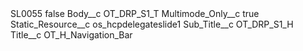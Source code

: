 <?xml version="1.0" encoding="UTF-8"?>
<CustomMetadata xmlns="http://soap.sforce.com/2006/04/metadata" xmlns:xsi="http://www.w3.org/2001/XMLSchema-instance" xmlns:xsd="http://www.w3.org/2001/XMLSchema">
    <label>SL0055</label>
    <protected>false</protected>
    <values>
        <field>Body__c</field>
        <value xsi:type="xsd:string">OT_DRP_S1_T</value>
    </values>
    <values>
        <field>Multimode_Only__c</field>
        <value xsi:type="xsd:boolean">true</value>
    </values>
    <values>
        <field>Static_Resource__c</field>
        <value xsi:type="xsd:string">os_hcpdelegateslide1</value>
    </values>
    <values>
        <field>Sub_Title__c</field>
        <value xsi:type="xsd:string">OT_DRP_S1_H</value>
    </values>
    <values>
        <field>Title__c</field>
        <value xsi:type="xsd:string">OT_H_Navigation_Bar</value>
    </values>
</CustomMetadata>
